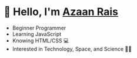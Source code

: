 # 👋 Hello, I'm <a href="https://github.com/AzaanRais">Azaan Rais</a>

- Beginner Programmer
- Learning JavaScript  
- Knowing HTML/CSS 💻
- Interested in Technology, Space, and Science 🚀🌠
